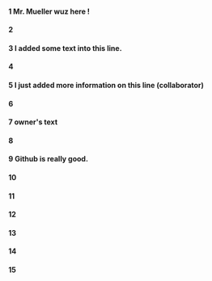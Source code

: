 #### 1 Mr. Mueller wuz here !
#### 2
#### 3 I added some text into this line.
#### 4
#### 5 I just added more information on this line (collaborator)
#### 6
#### 7 owner's text
#### 8
#### 9 Github is really good.
#### 10
#### 11
#### 12
#### 13
#### 14
#### 15
